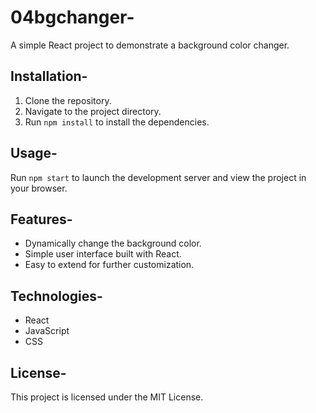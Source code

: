# 04bgchanger-

A simple React project to demonstrate a background color changer.

## Installation-

1. Clone the repository.
2. Navigate to the project directory.
3. Run `npm install` to install the dependencies.

## Usage-

Run `npm start` to launch the development server and view the project in your browser.

## Features-

- Dynamically change the background color.
- Simple user interface built with React.
- Easy to extend for further customization.

## Technologies-

- React
- JavaScript
- CSS

## License-

This project is licensed under the MIT License.
